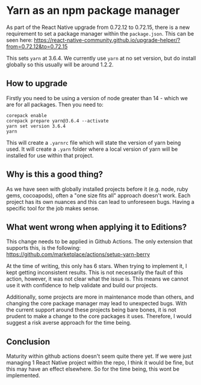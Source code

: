 # Yarn as an npm package manager

As part of the React Native upgrade from 0.72.12 to 0.72.15, there is a new requirement to set a package manager within the `package.json`. This can be seen here: https://react-native-community.github.io/upgrade-helper/?from=0.72.12&to=0.72.15

This sets `yarn` at 3.6.4. We currently use `yarn` at no set version, but do install globally so this usually will be around 1.2.2.

## How to upgrade

Firstly you need to be using a version of node greater than 14 - which we are for all packages. Then you need to:

```
corepack enable
corepack prepare yarn@3.6.4 --activate
yarn set version 3.6.4
yarn
```

This will create a `.yarnrc` file which will state the version of yarn being used. It will create a `.yarn` folder where a local version of yarn will be installed for use within that project.

## Why is this a good thing?

As we have seen with globally installed projects before it (e.g. node, ruby gems, cocoapods), often a "one size fits all" approach doesn't work. Each project has its own nuances and this can lead to unforeseen bugs. Having a specific tool for the job makes sense.

## What went wrong when applying it to Editions?

This change needs to be applied in Github Actions. The only extension that supports this, is the following: https://github.com/marketplace/actions/setup-yarn-berry

At the time of writing, this only has 6 stars. When trying to implement it, I kept getting inconsistent results. This is not necessarily the fault of this action, however, it was not clear what the issue is. This means we cannot use it with confidence to help validate and build our projects.

Additionally, some projects are more in maintenance mode than others, and changing the core package manager may lead to unexpected bugs. With the current support around these projects being bare bones, it is not prudent to make a change to the core packages it uses. Therefore, I would suggest a risk averse approach for the time being.

## Conclusion

Maturity within github actions doesn't seem quite there yet. If we were just managing 1 React Native project within the repo, I think it would be fine, but this may have an effect elsewhere. So for the time being, this wont be implemented.
